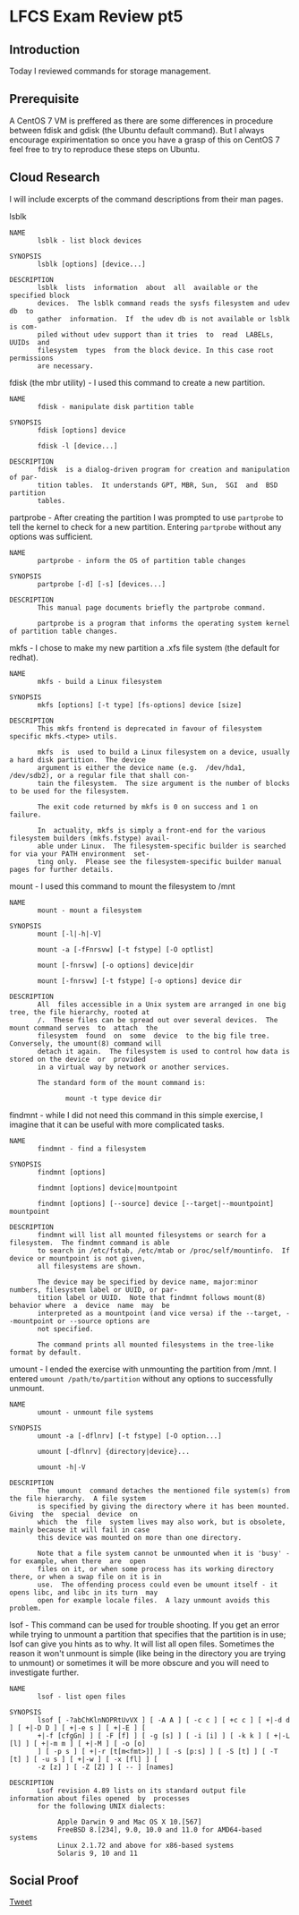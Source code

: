 # LFCS Exam Review pt5

## Introduction

Today I reviewed commands for storage management. 

## Prerequisite

A CentOS 7 VM is preffered as there are some differences in procedure between fdisk and gdisk (the Ubuntu default command). But I always encourage expirimentation so once you have a grasp of this on CentOS 7 feel free to try to reproduce these steps on Ubuntu.

## Cloud Research

I will include excerpts of the command descriptions from their man pages.

lsblk
```
NAME
       lsblk - list block devices

SYNOPSIS
       lsblk [options] [device...]

DESCRIPTION
       lsblk  lists  information  about  all  available or the specified block
       devices.  The lsblk command reads the sysfs filesystem and udev  db  to
       gather  information.  If  the udev db is not available or lsblk is com‐
       piled without udev support than it tries  to  read  LABELs,  UUIDs  and
       filesystem  types  from the block device. In this case root permissions
       are necessary.
```
fdisk (the mbr utility) - I used this command to create a new partition. 
```
NAME
       fdisk - manipulate disk partition table

SYNOPSIS
       fdisk [options] device

       fdisk -l [device...]

DESCRIPTION
       fdisk  is a dialog-driven program for creation and manipulation of par‐
       tition tables.  It understands GPT, MBR, Sun,  SGI  and  BSD  partition
       tables.

```
partprobe - After creating the partition I was prompted to use ```partprobe``` to tell the kernel to check for a new partition. Entering ```partprobe``` without any options was sufficient.
```
NAME
       partprobe - inform the OS of partition table changes

SYNOPSIS
       partprobe [-d] [-s] [devices...]

DESCRIPTION
       This manual page documents briefly the partprobe command.

       partprobe is a program that informs the operating system kernel of partition table changes.

```
mkfs - I chose to make my new partition a .xfs file system (the default for redhat). 
```
NAME
       mkfs - build a Linux filesystem

SYNOPSIS
       mkfs [options] [-t type] [fs-options] device [size]

DESCRIPTION
       This mkfs frontend is deprecated in favour of filesystem specific mkfs.<type> utils.

       mkfs  is  used to build a Linux filesystem on a device, usually a hard disk partition.  The device
       argument is either the device name (e.g.  /dev/hda1, /dev/sdb2), or a regular file that shall con‐
       tain the filesystem.  The size argument is the number of blocks to be used for the filesystem.

       The exit code returned by mkfs is 0 on success and 1 on failure.

       In  actuality, mkfs is simply a front-end for the various filesystem builders (mkfs.fstype) avail‐
       able under Linux.  The filesystem-specific builder is searched for via your PATH environment  set‐
       ting only.  Please see the filesystem-specific builder manual pages for further details.
```
mount - I used this command to mount the filesystem to /mnt
```
NAME
       mount - mount a filesystem

SYNOPSIS
       mount [-l|-h|-V]

       mount -a [-fFnrsvw] [-t fstype] [-O optlist]

       mount [-fnrsvw] [-o options] device|dir

       mount [-fnrsvw] [-t fstype] [-o options] device dir

DESCRIPTION
       All  files accessible in a Unix system are arranged in one big tree, the file hierarchy, rooted at
       /.  These files can be spread out over several devices.  The mount command serves  to  attach  the
       filesystem  found  on  some  device  to the big file tree.  Conversely, the umount(8) command will
       detach it again.  The filesystem is used to control how data is stored on the device  or  provided
       in a virtual way by network or another services.

       The standard form of the mount command is:

              mount -t type device dir

```
findmnt - while I did not need this command in this simple exercise, I imagine that it can be useful with more complicated tasks. 
```
NAME
       findmnt - find a filesystem

SYNOPSIS
       findmnt [options]

       findmnt [options] device|mountpoint

       findmnt [options] [--source] device [--target|--mountpoint] mountpoint

DESCRIPTION
       findmnt will list all mounted filesystems or search for a filesystem.  The findmnt command is able
       to search in /etc/fstab, /etc/mtab or /proc/self/mountinfo.  If device or mountpoint is not given,
       all filesystems are shown.

       The device may be specified by device name, major:minor numbers, filesystem label or UUID, or par‐
       tition label or UUID.  Note that findmnt follows mount(8) behavior where  a  device  name  may  be
       interpreted as a mountpoint (and vice versa) if the --target, --mountpoint or --source options are
       not specified.

       The command prints all mounted filesystems in the tree-like format by default.

```
umount - I ended the exercise with unmounting the partition from /mnt. I entered ```umount /path/to/partition``` without any options to successfully unmount. 
```
NAME
       umount - unmount file systems

SYNOPSIS
       umount -a [-dflnrv] [-t fstype] [-O option...]

       umount [-dflnrv] {directory|device}...

       umount -h|-V

DESCRIPTION
       The  umount  command detaches the mentioned file system(s) from the file hierarchy.  A file system
       is specified by giving the directory where it has been mounted.   Giving  the  special  device  on
       which  the  file  system lives may also work, but is obsolete, mainly because it will fail in case
       this device was mounted on more than one directory.

       Note that a file system cannot be unmounted when it is 'busy' - for example, when there  are  open
       files on it, or when some process has its working directory there, or when a swap file on it is in
       use.  The offending process could even be umount itself - it opens libc, and libc in its turn  may
       open for example locale files.  A lazy unmount avoids this problem.

```
lsof - This command can be used for trouble shooting. If you get an error while trying to unmount a partition that specifies that the partition is in use; lsof can give you hints as to why. It will list all open files. Sometimes the reason it won't unmount is simple (like being in the directory you are trying to unmount) or sometimes it will be more obscure and you will need to investigate further.
```
NAME
       lsof - list open files

SYNOPSIS
       lsof [ -?abChKlnNOPRtUvVX ] [ -A A ] [ -c c ] [ +c c ] [ +|-d d ] [ +|-D D ] [ +|-e s ] [ +|-E ] [
       +|-f [cfgGn] ] [ -F [f] ] [ -g [s] ] [ -i [i] ] [ -k k ] [ +|-L [l] ] [ +|-m m ] [ +|-M ] [ -o [o]
       ] [ -p s ] [ +|-r [t[m<fmt>]] ] [ -s [p:s] ] [ -S [t] ] [ -T [t] ] [ -u s ] [ +|-w ] [ -x [fl] ] [
       -z [z] ] [ -Z [Z] ] [ -- ] [names]

DESCRIPTION
       Lsof revision 4.89 lists on its standard output file information about files opened  by  processes
       for the following UNIX dialects:

            Apple Darwin 9 and Mac OS X 10.[567]
            FreeBSD 8.[234], 9.0, 10.0 and 11.0 for AMD64-based systems
            Linux 2.1.72 and above for x86-based systems
            Solaris 9, 10 and 11
```

## Social Proof

[Tweet]()
